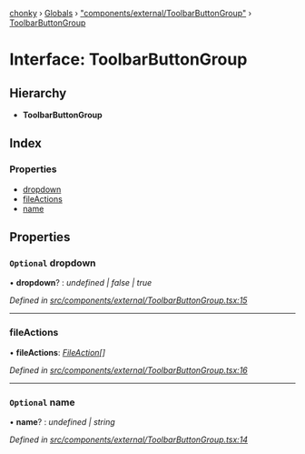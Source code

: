 [chonky](../README.md) › [Globals](../globals.md) › ["components/external/ToolbarButtonGroup"](../modules/_components_external_toolbarbuttongroup_.md) › [ToolbarButtonGroup](_components_external_toolbarbuttongroup_.toolbarbuttongroup.md)

# Interface: ToolbarButtonGroup

## Hierarchy

* **ToolbarButtonGroup**

## Index

### Properties

* [dropdown](_components_external_toolbarbuttongroup_.toolbarbuttongroup.md#optional-dropdown)
* [fileActions](_components_external_toolbarbuttongroup_.toolbarbuttongroup.md#fileactions)
* [name](_components_external_toolbarbuttongroup_.toolbarbuttongroup.md#optional-name)

## Properties

### `Optional` dropdown

• **dropdown**? : *undefined | false | true*

*Defined in [src/components/external/ToolbarButtonGroup.tsx:15](https://github.com/TimboKZ/Chonky/blob/faab549/src/components/external/ToolbarButtonGroup.tsx#L15)*

___

###  fileActions

• **fileActions**: *[FileAction](_types_file_actions_types_.fileaction.md)[]*

*Defined in [src/components/external/ToolbarButtonGroup.tsx:16](https://github.com/TimboKZ/Chonky/blob/faab549/src/components/external/ToolbarButtonGroup.tsx#L16)*

___

### `Optional` name

• **name**? : *undefined | string*

*Defined in [src/components/external/ToolbarButtonGroup.tsx:14](https://github.com/TimboKZ/Chonky/blob/faab549/src/components/external/ToolbarButtonGroup.tsx#L14)*
